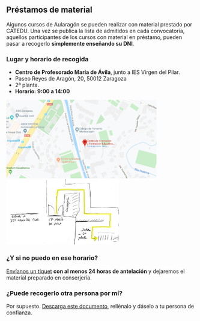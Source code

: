 ## Préstamos de material

Algunos cursos de Aularagón se pueden realizar con material prestado por CATEDU. Una vez se publica la lista de admitidos en cada convocatoria, aquellos participantes de los cursos con material en préstamo, pueden pasar a recogerlo **simplemente enseñando su DNI**.

### Lugar y horario de recogida

* **Centro de Profesorado María de Ávila**, junto a IES Virgen del Pilar.
* Paseo Reyes de Aragón, 20, 50012 Zaragoza
* 2ª planta.
* **Horario: 9:00 a 14:00**

<div class="row">
    <div class="col-md-6">
        <a href="https://goo.gl/maps/b5NwjsyqcRojvknD9"><img src="/assets/cifemaubicacion.png" width="400" /></a>
    </div>
    <div class="col-md-6">
        <a href="https://rawcdn.githack.com/catedu/faq-aularagon/c18178d75b712058aed15d81eafb32d8b5a4c175/assets/subidaCIFEMA.jpg"><img src="/assets/subidaCIFEMA.jpg" width="300"/></a>
    </div>
</div>

### ¿Y si no puedo en ese horario?

[Envíanos un tiquet](http://soporte.catedu.es/open.php) **con al menos 24 horas de antelación** y dejaremos el material preparado en conserjería.

### ¿Puede recogerlo otra persona por mí?

Por supuesto. [Descarga este documento](https://drive.google.com/file/d/1uVmkZDku-b0pfUEHZrZZvqgolZVDheVa/view?usp=sharing), rellénalo y dáselo a tu persona de confianza.
